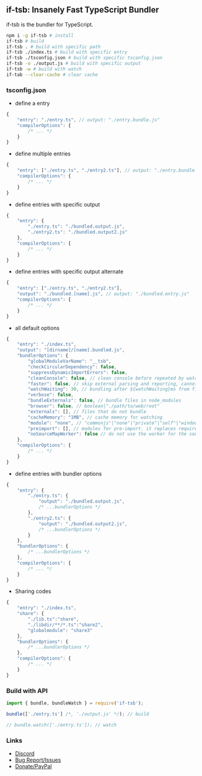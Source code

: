 ## if-tsb: Insanely Fast TypeScript Bundler
if-tsb is the bundler for TypeScript.  

```sh
npm i -g if-tsb # install
if-tsb # build
if-tsb . # build with specific path
if-tsb ./index.ts # build with specific entry
if-tsb ./tsconfig.json # build with specific tsconfig.json
if-tsb -o ./output.js # build with specific output
if-tsb -w # build with watch
if-tab --clear-cache # clear cache
```


### tsconfig.json

* define a entry  
```js
{
    "entry": "./entry.ts", // output: "./entry.bundle.js"
    "compilerOptions": {
        /* ... */
    }
}
```
* define multiple entries  
```js
{
    "entry": ["./entry.ts", "./entry2.ts"], // output: "./entry.bundle.js", "./entry2.bundle.js"
    "compilerOptions": {
        /* ... */
    }
}
```
* define entries with specific output  
```js
{
    "entry": {
        "./entry.ts": "./bundled.output.js",
        "./entry2.ts": "./bundled.output2.js"
    },
    "compilerOptions": {
        /* ... */
    }
}
```
* define entries with specific output alternate  
```js
{
    "entry": ["./entry.ts", "./entry2.ts"],
    "output": "./bundled.[name].js", // output: "./bundled.entry.js"
    "compilerOptions": {
        /* ... */
    }
}
```
* all default options
```js
{
    "entry": "./index.ts",
    "output": "[dirname]/[name].bundled.js",
    "bundlerOptions": {
        "globalModuleVarName": "__tsb",
        "checkCircularDependency": false, 
        "suppressDynamicImportErrors": false, 
        "cleanConsole": false, // clean console before repeated by watch
        "faster": false, // skip external parsing and reporting, cannot emit some d.ts and will not replace enum const
        "watchWaiting": 30, // bundling after ${watchWaiting}ms from file modifying
        "verbose": false,
        "bundleExternals": false, // bundle files in node_modules
        "browser": false, // boolean|"./path/to/web/root"
        "externals": [], // files that do not bundle
        "cacheMemory": "1MB", // cache memory for watching
        "module": "none", // "commonjs"|"none"|"private"|"self"|"window"|"this"|"var (varname)"|"let (varname)"|"const (varname)"
        "preimport": [], // modules for pre-import. it replaces require('name') to __tsb.name,
        "noSourceMapWorker": false // do not use the worker for the sourcemap generating.
    },
    "compilerOptions": {
        /* ... */
    }
}
```
* define entries with bundler options  
```js
{
    "entry": {
        "./entry.ts": {
            "output": "./bundled.output.js",
            /* ...bundlerOptions */
        },
        "./entry2.ts": {
            "output": "./bundled.output2.js",
            /* ...bundlerOptions */
        }
    },
    "bundlerOptions": {
        /* ...bundlerOptions */
    },
    "compilerOptions": {
        /* ... */
    }
}
```
* Sharing codes  
```js
{
    "entry": "./index.ts",
    "share": {
        "./lib.ts":"share",
        "./libdir/**/*.ts":"share2",
        "globalmodule": "share3"
    },
    "bundlerOptions": {
        /* ...bundlerOptions */
    },
    "compilerOptions": {
        /* ... */
    }
}
```

### Build with API
```ts
import { bundle, bundleWatch } = require('if-tsb');

bundle(['./entry.ts'] /*, './output.js' */); // build

// bundle.watch(['./entry.ts']); // watch

```

### Links
* [Discord](https://discord.gg/pC9XdkC)
* [Bug Report/Issues](https://github.com/bdsx/if-tsb/issues)
* [Donate/PayPal](https://rua.kr/webapp/donate)
